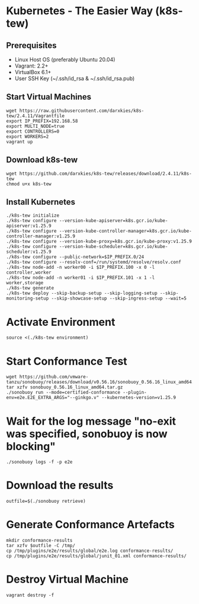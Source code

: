 # Kubernetes - The Easier Way (k8s-tew)

## Prerequisites

- Linux Host OS (preferably Ubuntu 20.04)
- Vagrant: 2.2+
- VirtualBox 6.1+
- User SSH Key (~/.ssh/id_rsa & ~/.ssh/id_rsa.pub)

## Start Virtual Machines

```shell
wget https://raw.githubusercontent.com/darxkies/k8s-tew/2.4.11/Vagrantfile
export IP_PREFIX=192.168.58
export MULTI_NODE=true
export CONTROLLERS=0
export WORKERS=2
vagrant up
```

## Download k8s-tew

```shell
wget https://github.com/darxkies/k8s-tew/releases/download/2.4.11/k8s-tew
chmod u+x k8s-tew
```

## Install Kubernetes

```shell
./k8s-tew initialize
./k8s-tew configure --version-kube-apiserver=k8s.gcr.io/kube-apiserver:v1.25.9
./k8s-tew configure --version-kube-controller-manager=k8s.gcr.io/kube-controller-manager:v1.25.9
./k8s-tew configure --version-kube-proxy=k8s.gcr.io/kube-proxy:v1.25.9
./k8s-tew configure --version-kube-scheduler=k8s.gcr.io/kube-scheduler:v1.25.9
./k8s-tew configure --public-network=$IP_PREFIX.0/24
./k8s-tew configure --resolv-conf=/run/systemd/resolve/resolv.conf
./k8s-tew node-add -n worker00 -i $IP_PREFIX.100 -x 0 -l controller,worker
./k8s-tew node-add -n worker01 -i $IP_PREFIX.101 -x 1 -l worker,storage
./k8s-tew generate
./k8s-tew deploy --skip-backup-setup --skip-logging-setup --skip-monitoring-setup --skip-showcase-setup --skip-ingress-setup --wait=5
```

# Activate Environment

```shell
source <(./k8s-tew environment)
```

# Start Conformance Test

```shell
wget https://github.com/vmware-tanzu/sonobuoy/releases/download/v0.56.16/sonobuoy_0.56.16_linux_amd64.tar.gz
tar xzfv sonobuoy_0.56.16_linux_amd64.tar.gz
./sonobuoy run --mode=certified-conformance --plugin-env=e2e.E2E_EXTRA_ARGS="--ginkgo.v" --kubernetes-version=v1.25.9
```

# Wait for the log message "no-exit was specified, sonobuoy is now blocking"

```shell
./sonobuoy logs -f -p e2e
```

# Download the results

```shell
outfile=$(./sonobuoy retrieve)
```

# Generate Conformance Artefacts

```shell
mkdir conformance-results
tar xzfv $outfile -C /tmp/
cp /tmp/plugins/e2e/results/global/e2e.log conformance-results/
cp /tmp/plugins/e2e/results/global/junit_01.xml conformance-results/
```

# Destroy Virtual Machine

```shell
vagrant destroy -f
```
